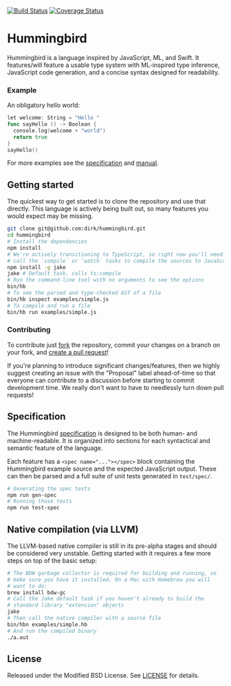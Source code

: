 [![Build Status][travis-image]][travis-url]
[![Coverage Status][coveralls-image]][coveralls-url]

# Hummingbird

Hummingbird is a language inspired by JavaScript, ML, and Swift. It features/will feature a usable type system with ML-inspired type inference, JavaScript code generation, and a concise syntax designed for readability.

### Example

An obligatory hello world:

```go
let welcome: String = "Hello "
func sayHello () -> Boolean {
  console.log(welcome + "world")
  return true
}
sayHello()
```

For more examples see the [specification](doc/specification.md) and [manual](doc/Manual.md).

## Getting started

The quickest way to get started is to clone the repository and use that directly. This language is actively being built out, so many features you would expect may be missing.

```bash
git clone git@github.com:dirk/hummingbird.git
cd hummingbird
# Install the dependencies
npm install
# We're actively transitioning to TypeScript, so right now you'll need to
# call the `compile` or `watch` tasks to compile the sources to JavaScript.
npm install -g jake
jake # Default task, calls ts:compile
# Run the command-line tool with no arguments to see the options
bin/hb
# To see the parsed and type-checked AST of a file
bin/hb inspect examples/simple.js
# To compile and run a file
bin/hb run examples/simple.js
```

### Contributing

To contribute just [fork][fork] the repository, commit your changes on a branch on your fork, and [create a pull request][pull]!

If you're planning to introduce significant changes/features, then we highly suggest creating an issue with the "Proposal" label ahead-of-time so that everyone can contribute to a discussion before starting to commit development time. We really don't want to have to needlessly turn down pull requests!

[fork]: https://github.com/dirk/hummingbird/fork
[pull]: https://github.com/dirk/hummingbird/compare

## Specification

The Hummingbird [specification](doc/specification.md) is designed to be both human- and machine-readable. It is organized into sections for each syntactical and semantic feature of the language.

Each feature has a `<spec name="..."></spec>` block containing the Hummingbird example source and the expected JavaScript output. These can then be parsed and a full suite of unit tests generated in `test/spec/`.

```bash
# Generating the spec tests
npm run gen-spec
# Running those tests
npm run test-spec
```

## Native compilation (via LLVM)

The LLVM-based native compiler is still in its pre-alpha stages and should be considered very unstable. Getting started with it requires a few more steps on top of the basic setup:

```bash
# The BDW garbage collector is required for building and running, so
# make sure you have it installed. On a Mac with Homebrew you will
# want to do:
brew install bdw-gc
# Call the Jake default task if you haven't already to build the
# standard library "extension" objects
jake
# Then call the native compiler with a source file
bin/hbn examples/simple.hb
# And run the compiled binary
./a.out
```

## License

Released under the Modified BSD License. See [LICENSE](LICENSE) for details.

[travis-image]: https://img.shields.io/travis/dirk/hummingbird/master.svg?style=flat-square
[travis-url]: https://travis-ci.org/dirk/hummingbird
[coveralls-image]: https://img.shields.io/coveralls/dirk/hummingbird/master.svg?style=flat-square
[coveralls-url]: https://coveralls.io/r/dirk/hummingbird

